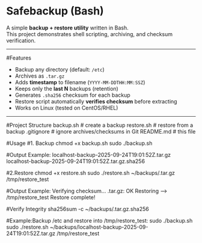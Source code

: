 # Safebackup (Bash)

A simple **backup + restore utility** written in Bash.  
This project demonstrates shell scripting, archiving, and checksum verification.

---

#Features
- Backup any directory (default: `/etc`)
- Archives as `.tar.gz`
- Adds **timestamp** to filename (`YYYY-MM-DDTHH:MM:SSZ`)
- Keeps only the **last N** backups (retention)
- Generates `.sha256` checksum for each backup
- Restore script automatically **verifies checksum** before extracting
- Works on Linux (tested on CentOS/RHEL)

---

#Project Structure
backup.sh # create a backup
restore.sh # restore from a backup
.gitignore # ignore archives/checksums in Git
README.md # this file

#Usage
#1. Backup
chmod +x backup.sh
sudo ./backup.sh

#Output Example:
localhost-backup-2025-09-24T19:01:52Z.tar.gz
localhost-backup-2025-09-24T19:01:52Z.tar.gz.sha256

#2.Restore
chmod +x restore.sh
sudo ./restore.sh ~/backups/<archive>.tar.gz /tmp/restore_test

#Output Example:
Verifying checksum...
<archive>.tar.gz: OK
Restoring --> /tmp/restore_test
Restore complete!

#Verify Integrity
sha256sum -c ~/backups/<archive>.tar.gz.sha256

#Example:Backup /etc and restore into /tmp/restore_test:
sudo ./backup.sh
sudo ./restore.sh ~/backups/localhost-backup-2025-09-24T19:01:52Z.tar.gz /tmp/restore_test







